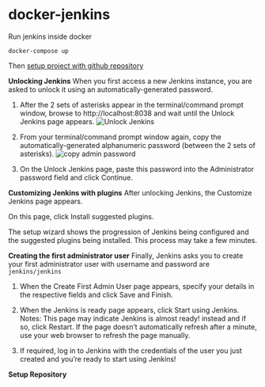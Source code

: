 # docker-jenkins
Run jenkins inside docker

```
docker-compose up
```

Then [setup project with github repository](https://jenkins.io/doc/tutorials/build-a-node-js-and-react-app-with-npm/#setup-wizard)

**Unlocking Jenkins**
When you first access a new Jenkins instance, you are asked to unlock it using an automatically-generated password.

1. After the 2 sets of asterisks appear in the terminal/command prompt window, browse to http://localhost:8038 and wait until the Unlock Jenkins page appears.
![Unlock Jenkins](https://jenkins.io/doc/book/resources/tutorials/setup-jenkins-01-unlock-jenkins-page.jpg)

2. From your terminal/command prompt window again, copy the automatically-generated alphanumeric password (between the 2 sets of asterisks).
![copy admin password](https://jenkins.io/doc/book/resources/tutorials/setup-jenkins-02-copying-initial-admin-password.png)

3. On the Unlock Jenkins page, paste this password into the Administrator password field and click Continue.

**Customizing Jenkins with plugins**
After unlocking Jenkins, the Customize Jenkins page appears.

On this page, click Install suggested plugins.

The setup wizard shows the progression of Jenkins being configured and the suggested plugins being installed. This process may take a few minutes.

**Creating the first administrator user**
Finally, Jenkins asks you to create your first administrator user with username and password are `jenkins/jenkins`

1. When the Create First Admin User page appears, specify your details in the respective fields and click Save and Finish.

2. When the Jenkins is ready page appears, click Start using Jenkins.
Notes:
    This page may indicate Jenkins is almost ready! instead and if so, click Restart.
    If the page doesn’t automatically refresh after a minute, use your web browser to refresh the page manually.

3. If required, log in to Jenkins with the credentials of the user you just created and you’re ready to start using Jenkins!

**Setup Repository**
